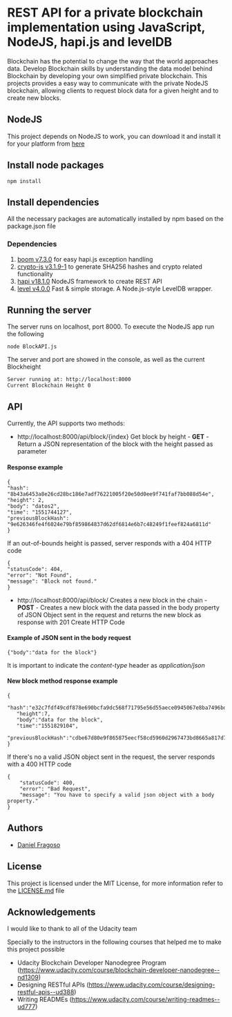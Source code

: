 # REST API for a private blockchain implementation using JavaScript, NodeJS, hapi.js and levelDB

Blockchain has the potential to change the way that the world approaches data. Develop Blockchain skills by understanding the data model behind Blockchain by developing your own simplified private blockchain.
This projects provides a easy way to communicate with the private NodeJS blockchain, allowing clients to request block data for a given height and to create new blocks.

## NodeJS

This project depends on NodeJS to work, you can download it and install it for your platform from [here](https://nodejs.org/es/download/) 

## Install node packages

`npm install`

## Install dependencies

All the necessary packages are automatically installed by npm based on the package.json file

### Dependencies

1. [boom v7.3.0](https://github.com/hapijs/boom) for easy hapi.js exception handling
2. [crypto-js v3.1.9-1](https://www.npmjs.com/package/crypto-js) to generate SHA256 hashes and crypto related functionality
3. [hapi v18.1.0](https://hapijs.com/) NodeJS framework to create REST API
4. [level v4.0.0](https://www.npmjs.com/package/level) Fast & simple storage. A Node.js-style LevelDB wrapper.

## Running the server

The server runs on localhost, port 8000. To execute the NodeJS app run the following

`node BlockAPI.js`

The server and port are showed in the console, as well as the current Blockheight

```
Server running at: http://localhost:8000
Current Blockchain Height 0
```


## API

Currently, the API supports two methods:

* http://localhost:8000/api/block/{index} Get block by height - **GET**  - Return a JSON representation of the block with the height passed as parameter<br />

#### Response example

```
{
"hash": "8b43a6453a8e26cd28bc186e7adf76221005f20e50d0ee9f741faf7bb088d54e",
"height": 2,
"body": "datos2",
"time": "1551744127",
"previousBlockHash": "9e626346fe4f6024e79bf859864837d62df6814e6b7c48249f1feef824a6811d"
}
```

If an out-of-bounds height is passed, server responds with a 404 HTTP code
```
{
"statusCode": 404,
"error": "Not Found",
"message": "Block not found."
}
```

* http://localhost:8000/api/block/ Creates a new block in the chain - **POST** - Creates a new block with the data passed in the body property of JSON Object sent in the request and returns the new block as response with 201 Create HTTP Code <br />

#### Example of JSON sent in the body request

```
{"body":"data for the block"}
```

It is important to indicate the _content-type_ header as _application/json_

#### New block method response example

```
{  
   "hash":"e32c7fdf49cdf878e690bcfa9dc568f71795e56d55aece0945067e8ba7496bd6",
   "height":7,
   "body":"data for the block",
   "time":"1551829104",
   "previousBlockHash":"cdbe67d80e9f865875eecf58cd5960d2967473bd8665a817d741c35e3a86964d"
}
```
If there's no a valid JSON object sent in the request, the server responds with a 400 HTTP code
```
{
    "statusCode": 400,
    "error": "Bad Request",
    "message": "You have to specify a valid json object with a body property."
}
```
## Authors
* [Daniel Fragoso](https://www.linkedin.com/in/daniel-fragoso-67631596/)

## License
This project is licensed under the MIT License, for more information refer to the [LICENSE.md](LICENSE.md) file

## Acknowledgements

I would like to thank to all of the Udacity team 

Specially to the instructors in the following courses that helped me to make this project possible

* Udacity Blockchain Developer Nanodegree Program (https://www.udacity.com/course/blockchain-developer-nanodegree--nd1309)
* Designing RESTful APIs (https://www.udacity.com/course/designing-restful-apis--ud388)
* Writing READMEs (https://www.udacity.com/course/writing-readmes--ud777)